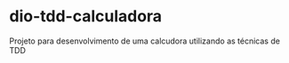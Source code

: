 # dio-tdd-calculadora
Projeto para desenvolvimento de uma calcudora utilizando as técnicas de TDD


